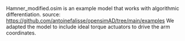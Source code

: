 Hamner_modified.osim is an example model that works with algorithmic differentiation.
source: https://github.com/antoinefalisse/opensimAD/tree/main/examples
We adapted the model to include ideal torque actuators to drive the arm coordinates.
